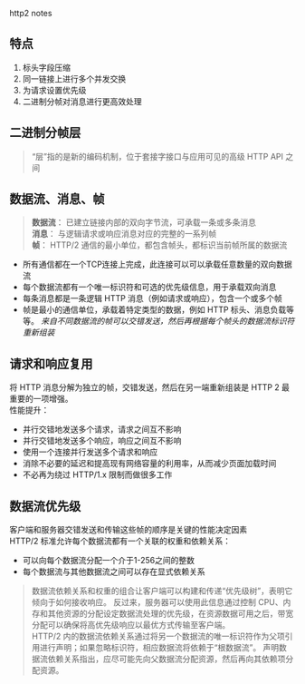 http2 notes

## 特点 
1. 标头字段压缩
2. 同一链接上进行多个并发交换
3. 为请求设置优先级
4. 二进制分帧对消息进行更高效处理

## 二进制分帧层
>“层”指的是新的编码机制，位于套接字接口与应用可见的高级 HTTP API 之间

## 数据流、消息、帧
>**数据流**： 已建立链接内部的双向字节流，可承载一条或多条消息  
**消息**： 与逻辑请求或响应消息对应的完整的一系列帧  
**帧**： HTTP/2 通信的最小单位，都包含帧头，都标识当前帧所属的数据流  

+ 所有通信都在一个TCP连接上完成，此连接可以可以承载任意数量的双向数据流
+ 每个数据流都有一个唯一标识符和可选的优先级信息，用于承载双向消息
+ 每条消息都是一条逻辑 HTTP 消息（例如请求或响应），包含一个或多个帧
+ 帧是最小的通信单位，承载着特定类型的数据，例如 HTTP 标头、消息负载等等。 *来自不同数据流的帧可以交错发送，然后再根据每个帧头的数据流标识符重新组装*

## 请求和响应复用
将 HTTP 消息分解为独立的帧，交错发送，然后在另一端重新组装是 HTTP 2 最重要的一项增强。  
性能提升：  
+ 并行交错地发送多个请求，请求之间互不影响
+ 并行交错地发送多个响应，响应之间互不影响
+ 使用一个连接并行发送多个请求和响应
+ 消除不必要的延迟和提高现有网络容量的利用率，从而减少页面加载时间
+ 不必再为绕过 HTTP/1.x 限制而做很多工作

## 数据流优先级
客户端和服务器交错发送和传输这些帧的顺序是关键的性能决定因素  
HTTP/2 标准允许每个数据流都有一个关联的权重和依赖关系：
+ 可以向每个数据流分配一个介于1-256之间的整数
+ 每个数据流与其他数据流之间可以存在显式依赖关系

> 数据流依赖关系和权重的组合让客户端可以构建和传递“优先级树”，表明它倾向于如何接收响应。 反过来，服务器可以使用此信息通过控制 CPU、内存和其他资源的分配设定数据流处理的优先级，在资源数据可用之后，带宽分配可以确保将高优先级响应以最优方式传输至客户端。  
HTTP/2 内的数据流依赖关系通过将另一个数据流的唯一标识符作为父项引用进行声明；如果忽略标识符，相应数据流将依赖于“根数据流”。 声明数据流依赖关系指出，应尽可能先向父数据流分配资源，然后再向其依赖项分配资源。


